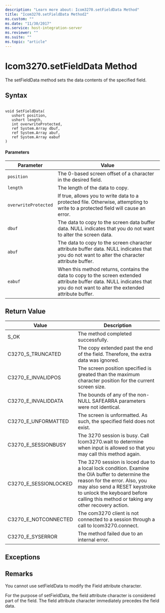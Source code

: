 ```yaml
---
description: "Learn more about: Icom3270.setFieldData Method"
title: "Icom3270.setFieldData Method2"
ms.custom: ""
ms.date: "11/30/2017"
ms.service: host-integration-server
ms.reviewer: ""
ms.suite: ""
ms.topic: "article"
---
```

# Icom3270.setFieldData Method
The setFieldData method sets the data contents of the specified field.  
  
## Syntax  
  
```  
  
void SetFieldData(  
   ushort position,  
   ushort length,  
   int overwriteProtected,  
   ref System.Array dbuf,  
   ref System.Array abuf,  
   ref System.Array eabuf  
)  
```  
  
#### Parameters  
  
|Parameter|Value|  
|---------------|-----------|  
|`position`|The 0-based screen offset of a character in the desired field.|  
|`length`|The length of the data to copy.|  
|`overwriteProtected`|If true, allows you to write data to a protected file. Otherwise, attempting to write to a protected field will cause an error.|  
|`dbuf`|The data to copy to the screen data buffer data. NULL indicates that you do not want to alter the screen data.|  
|`abuf`|The data to copy to the screen character attribute buffer data. NULL indicates that you do not want to alter the character attribute buffer.|  
|`eabuf`|When this method returns, contains the data to copy to the screen extended attribute buffer data. NULL indicates that you do not want to alter the extended attribute buffer.|  
  
## Return Value  
  
|Value|Description|  
|-----------|-----------------|  
|S_OK|The method completed successfully.|  
|C3270_S_TRUNCATED|The copy extended past the end of the field. Therefore, the extra data was ignored.|  
|C3270_E_INVALIDPOS|The screen position specified is greated than the maximum character position for the current screen size.|  
|C3270_E_INVALIDDATA|The bounds of any of the non-NULL SAFEARRA parameters were not identical.|  
|C3270_E_UNFORMATTED|The screen is unformatted. As such, the specified field does not exist.|  
|C3270_E_SESSIONBUSY|The 3270 session is busy. Call Icom3270.wait to determine when input is allowed so that you may call this method again.|  
|C3270_E_SESSIONLOCKED|The 3270 session is loced due to a local lock condition. Examine the OIA buffer to determine the reason for the error. Also, you may also send a RESET keystroke to unlock the keyboard before calling this method or taking any other recovery action.|  
|C3270_E_NOTCONNECTED|The com3270 client is not connected to a session through a call to Icom3270.connect.|  
|C3270_E_SYSERROR|The method failed due to an internal error.|  
  
## Exceptions  
  
## Remarks  
 You cannot use setFieldData to modify the Field attribute character.  
  
 For the purpose of setFieldData, the field attribute character is considered part of the field. The field attribute character immediately precedes the field data.
